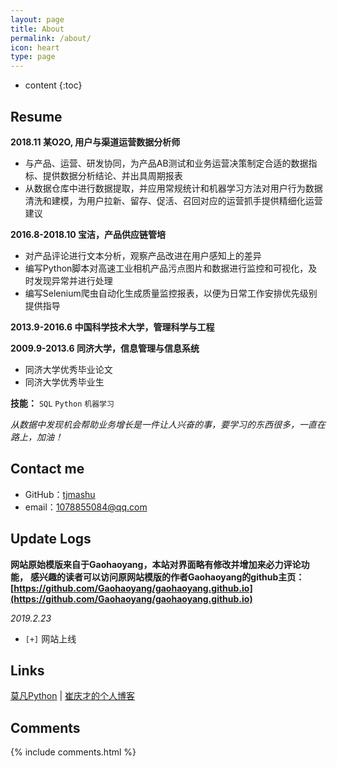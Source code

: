 ```yaml
---
layout: page
title: About
permalink: /about/
icon: heart
type: page
---
```


* content
{:toc}

## Resume

**2018.11 某O2O, 用户与渠道运营数据分析师**
* 与产品、运营、研发协同，为产品AB测试和业务运营决策制定合适的数据指标、提供数据分析结论、并出具周期报表
* 从数据仓库中进行数据提取，并应用常规统计和机器学习方法对用户行为数据清洗和建模，为用户拉新、留存、促活、召回对应的运营抓手提供精细化运营建议

**2016.8-2018.10 宝洁，产品供应链管培**
* 对产品评论进行文本分析，观察产品改进在用户感知上的差异
* 编写Python脚本对高速工业相机产品污点图片和数据进行监控和可视化，及时发现异常并进行处理
* 编写Selenium爬虫自动化生成质量监控报表，以便为日常工作安排优先级别提供指导


**2013.9-2016.6 中国科学技术大学，管理科学与工程**

**2009.9-2013.6 同济大学，信息管理与信息系统**
* 同济大学优秀毕业论文
* 同济大学优秀毕业生

**技能：**
`SQL`  `Python`  `机器学习`


*从数据中发现机会帮助业务增长是一件让人兴奋的事，要学习的东西很多，一直在路上，加油！*

## Contact me

* GitHub：[tjmashu](https://github.com/tjmashu)
* email：1078855084@qq.com
<!-- * [Weibo](http://weibo.com/3115521wh) -->
<!-- * [知乎](https://www.zhihu.com/people/gaohaoyang) -->
<!-- * [Facebook](https://www.facebook.com/gaohaoyang.water) -->
<!-- * [Twitter](https://twitter.com/gaohaoyang126) -->
<!-- * [豆瓣](https://www.douban.com/people/42525035/) -->
<!-- * [豆瓣音乐人-浩阳的小站](https://site.douban.com/haoyangaiyinyue/) -->

## Update Logs

**网站原始模版来自于Gaohaoyang，本站对界面略有修改并增加来必力评论功能，**
**感兴趣的读者可以访问原网站模版的作者Gaohaoyang的github主页：[https://github.com/Gaohaoyang/gaohaoyang.github.io](https://github.com/Gaohaoyang/gaohaoyang.github.io)**

*2019.2.23*

- `[+]` 网站上线 



## Links

[莫凡Python](https://morvanzhou.github.io) \| [崔庆才的个人博客](https://cuiqingcai.com/) 

## Comments

{% include comments.html %}
